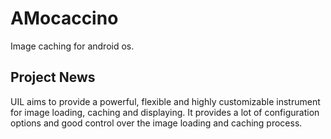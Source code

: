AMocaccino
======

Image caching for android os.

## Project News

UIL aims to provide a powerful, flexible and highly customizable instrument for image loading, caching and displaying. It provides a lot of configuration options and good control over the image loading and caching process.
